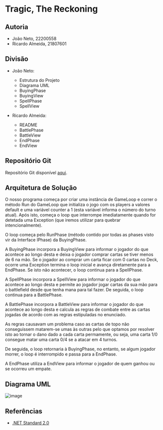 
# Tragic, The Reckoning

## Autoria

- João Neto, 22200558
- Ricardo Almeida, 21807601


## Divisão

- João Neto:
 	- Estrutura do Projeto
	- Diagrama UML
	- BuyingPhase
	- BuyingView
	- SpellPhase
	- SpellView

- Ricardo Almeida:
	- README
	- BattlePhase
	- BattleView
	- EndPhase
	- EndView


## Repositório Git

Repositório Git disponível [aqui](https://github.com/JNetoGH/LP1-Project-2).


## Arquitetura de Solução

O nosso programa começa por criar uma instância de GameLoop e correr o método Run
do GameLoop que initializa o jogo com os players a valores default e uma variável
counter a 1 (esta variável informa o número do turno atual). Após isto, começa
o loop que interrompe imediatamente quando for detetada uma Exception (que
iremos utilizar para quebrar intencionalmente).

O loop começa pelo RunPhase (método contido por todas as phases visto vir da
Interface IPhase) da BuyingPhase.

A BuyingPhase incorpora a BuyingView para informar o jogador do que acontece
ao longo desta e deixa o jogador comprar cartas se tiver menos de 6 na mão. Se
o jogador ao comprar um carta ficar com 0 cartas no Deck, ocorre uma Exception
termina o loop inicial e avança diretamente para a EndPhase. Se isto não acontecer,
o loop continua para a SpellPhase.

A SpellPhase incorpora a SpellView para informar o jogador do que acontece ao
longo desta e permite ao jogador jogar cartas da sua mão para o battlefield
desde que tenha mana para tal fazer. De seguida, o loop continua para a BattlePhase.

A BattlePhase incorpora a BattleView para informar o jogador do que acontece ao
longo desta e calcula as regras de combate entre as cartas jogadas de acordo com
as regras estipuladas no enunciado.

As regras causavam um problema caso as cartas de topo não conseguissem matarem-se
umas às outras pelo que optamos por resolver isto ao tornar o dano dado a cada
carta permamente, ou seja, uma carta 1/0 consegue matar uma carta 0/4 se a atacar
em 4 turnos.

De seguida, o loop retornaria à BuyingPhase, no entanto, se algum jogador
morrer, o loop é interrompido e passa para a EndPhase.

A EndPhase utiliza a EndView para informar o jogador de quem ganhou ou se ocorreu
um empate.

## Diagrama UML
![image](https://github.com/JNetoGH/LP1-Project-2/assets/24737993/ae6af116-8e77-4d84-a2a6-e0f4cec4436a)


## Referências

- [.NET Standard 2.0](https://learn.microsoft.com/en-us/dotnet/api/?view=netstandard-2.0&term=List)
